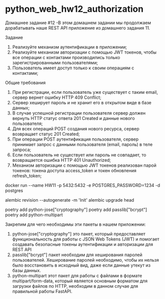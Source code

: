 # python_web_hw12_authorization

Домашнее задание #12
-В этом домашнем задании мы продолжаем дорабатывать наше REST API приложение из домашнего задания 11.

Задание
 1. Реализуйте механизм аутентификации в приложении;
 2. Реализуйте механизм авторизации с помощью JWT токенов, чтобы все операции с контактами производились только зарегистрированными пользователями;
 3. Пользователь имеет доступ только к своим операциям с контактами;


Общие требования
1. При регистрации, если пользователь уже существует с таким email, сервер вернет ошибку HTTP 409 Conflict;
2. Сервер хеширует пароль и не хранит его в открытом виде в базе данных;
3. В случае успешной регистрации пользователя сервер должен вернуть HTTP статус ответа 201 Created и данные нового пользователя;
4. Для всех операций POST создания нового ресурса, сервер возвращает статус 201 Created;
5. При операции POST аутентификация пользователя, сервер принимает запрос с данными пользователя (email, пароль) в теле запроса;
6. Если пользователь не существует или пароль не совпадает, то возвращается ошибка HTTP 401 Unauthorized;
7. Механизм авторизации с помощью JWT токенов реализован парой токенов: токена доступа access_token и токен обновления refresh_token;




docker run --name HW11 -p 5432:5432 -e POSTGRES_PASSWORD=1234 -d postgres


alembic revision --autogenerate -m 'Init' 
alembic upgrade head

poetry add python-jose["cryptography"]
poetry add passlib["bcrypt"]
poetry add python-multipart

Закрепим для чего необходимы эти пакеты в нашем приложении:

1. python-jose["cryptography"] это пакет, который предоставляет функциональность для работы с JSON Web Tokens (JWT) и помогает создавать безопасные токены аутентификации и авторизации для REST API
2. passlib["bcrypt"] пакет необходим для хеширования паролей пользователей. Хеширование паролей необходимо, чтобы их нельзя было восстановить в исходный вид, даже если данные утекут из базы данных.
3. python-multipart этот пакет для работы с файлами в формате multipart/form-data, который является основным форматом для загрузки файлов по HTTP, необходим в данном случае для правильной работы FastAPI.